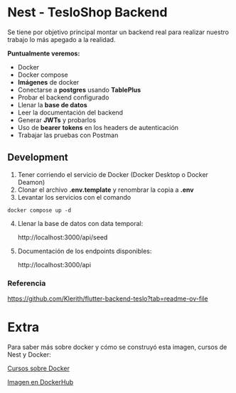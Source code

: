 # Nest - TesloShop Backend


Se tiene por objetivo principal montar un backend real para realizar nuestro trabajo lo más apegado a la realidad.

**Puntualmente veremos:**
- Docker
- Docker compose
- **Imágenes** de docker
- Conectarse a **postgres** usando **TablePlus**
- Probar el backend configurado
- Llenar la **base de datos**
- Leer la documentación del backend
- Generar **JWTs** y probarlos
- Uso de **bearer** **tokens** en los headers de autenticación
- Trabajar las pruebas con Postman


## Development
1. Tener corriendo el servicio de Docker (Docker Desktop o Docker Deamon)
2. Clonar el archivo __.env.template__ y renombrar la copia a __.env__
3. Levantar los servicios con el comando
```
docker compose up -d
```
4. Llenar la base de datos con data temporal:

    http://localhost:3000/api/seed

5. Documentación de los endpoints disponibles:

    http://localhost:3000/api


### Referencia 
https://github.com/Klerith/flutter-backend-teslo?tab=readme-ov-file


# Extra
Para saber más sobre docker y cómo se construyó esta imagen, cursos de Nest y Docker:

[Cursos sobre Docker](https://fernando-herrera.com/#/search/docker)

[Imagen en DockerHub](https://hub.docker.com/repository/docker/klerith/flutter-backend-teslo-shop/general)

